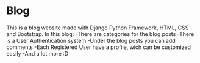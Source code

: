 # Blog

This is a blog website made with Django Python Framework, HTML, CSS and Bootstrap.
In this blog:
-There are categories for the blog posts
-There is a User Authentication system
-Under the blog posts you can add comments
-Each Registered User have a profile, wich can be customized easily
-And a lot more :D
